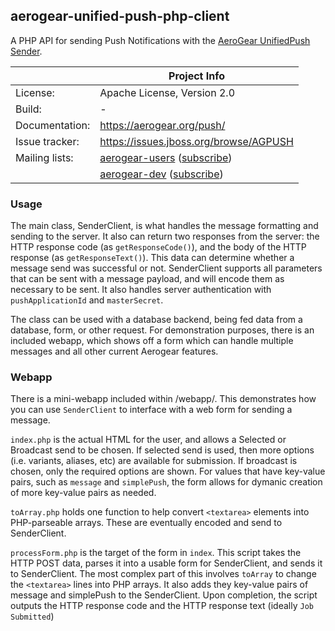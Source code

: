 ## aerogear-unified-push-php-client

A PHP API for sending Push Notifications with the [AeroGear UnifiedPush Sender](https://github.com/aerogear/aerogear-unified-push-server).

|                 | Project Info  |
| --------------- | ------------- |
| License:        | Apache License, Version 2.0  |
| Build:          | -  |
| Documentation:  | https://aerogear.org/push/  |
| Issue tracker:  | https://issues.jboss.org/browse/AGPUSH  |
| Mailing lists:  | [aerogear-users](http://aerogear-users.1116366.n5.nabble.com/) ([subscribe](https://lists.jboss.org/mailman/listinfo/aerogear-users))  |
|                 | [aerogear-dev](http://aerogear-dev.1069024.n5.nabble.com/) ([subscribe](https://lists.jboss.org/mailman/listinfo/aerogear-dev))  |

### Usage
The main class, SenderClient, is what handles the message formatting and sending to the server. It also can return two responses from the server: the HTTP response code (as ```getResponseCode()```), and the body of the HTTP response (as ```getResponseText()```). This data can determine whether a message send was successful or not.
SenderClient supports all parameters that can be sent with a message payload, and will encode them as necessary to be sent. It also handles server authentication with ```pushApplicationId``` and ```masterSecret```.

The class can be used with a database backend, being fed data from a database, form, or other request. For demonstration purposes, there is an included webapp, which shows off a form which can handle multiple messages and all other current Aerogear features.

### Webapp
There is a mini-webapp included within /webapp/. This demonstrates how you can use ```SenderClient``` to interface with a web form for sending a message.

```index.php``` is the actual HTML for the user, and allows a Selected or Broadcast send to be chosen. If selected send is used, then more options (i.e. variants, aliases, etc) are available for submission. If broadcast is chosen, only the required options are shown. 
For values that have key-value pairs, such as ```message``` and ```simplePush```, the form allows for dymanic creation of more key-value pairs as needed.

```toArray.php``` holds one function to help convert ```<textarea>``` elements into PHP-parseable arrays. These are eventually encoded and send to SenderClient.


```processForm.php``` is the target of the form in ```index```. This script takes the HTTP POST data, parses it into a usable form for SenderClient, and sends it to SenderClient. The most complex part of this involves ```toArray``` to change the ```<textarea>``` lines into PHP arrays. It also adds they key-value pairs of message and simplePush to the SenderClient.
Upon completion, the script outputs the HTTP response code and the HTTP response text (ideally `Job Submitted`)
